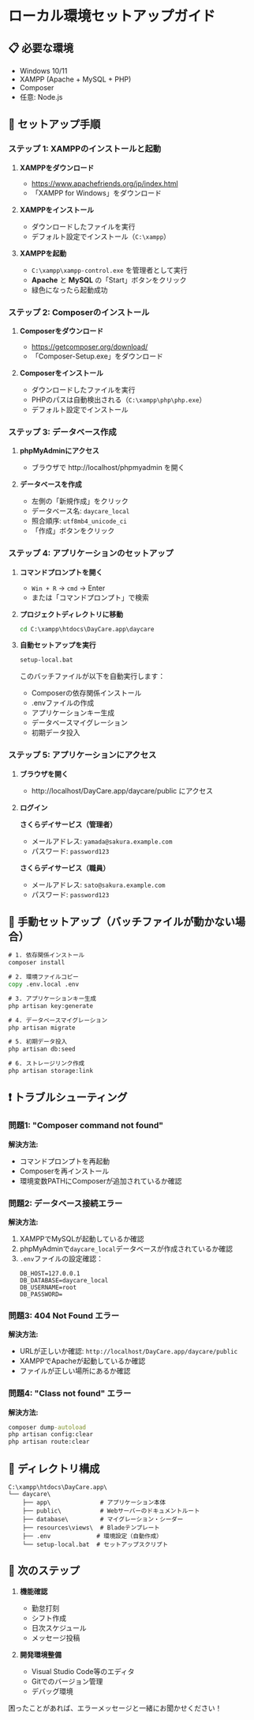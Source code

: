 # ローカル環境セットアップガイド

## 📋 必要な環境

- Windows 10/11
- XAMPP (Apache + MySQL + PHP)
- Composer
- 任意: Node.js

## 🚀 セットアップ手順

### ステップ 1: XAMPPのインストールと起動

1. **XAMPPをダウンロード**
   - https://www.apachefriends.org/jp/index.html
   - 「XAMPP for Windows」をダウンロード

2. **XAMPPをインストール**
   - ダウンロードしたファイルを実行
   - デフォルト設定でインストール（`C:\xampp`）

3. **XAMPPを起動**
   - `C:\xampp\xampp-control.exe` を管理者として実行
   - **Apache** と **MySQL** の「Start」ボタンをクリック
   - 緑色になったら起動成功

### ステップ 2: Composerのインストール

1. **Composerをダウンロード**
   - https://getcomposer.org/download/
   - 「Composer-Setup.exe」をダウンロード

2. **Composerをインストール**
   - ダウンロードしたファイルを実行
   - PHPのパスは自動検出される（`C:\xampp\php\php.exe`）
   - デフォルト設定でインストール

### ステップ 3: データベース作成

1. **phpMyAdminにアクセス**
   - ブラウザで http://localhost/phpmyadmin を開く

2. **データベースを作成**
   - 左側の「新規作成」をクリック
   - データベース名: `daycare_local`
   - 照合順序: `utf8mb4_unicode_ci`
   - 「作成」ボタンをクリック

### ステップ 4: アプリケーションのセットアップ

1. **コマンドプロンプトを開く**
   - `Win + R` → `cmd` → Enter
   - または「コマンドプロンプト」で検索

2. **プロジェクトディレクトリに移動**
   ```cmd
   cd C:\xampp\htdocs\DayCare.app\daycare
   ```

3. **自動セットアップを実行**
   ```cmd
   setup-local.bat
   ```

   このバッチファイルが以下を自動実行します：
   - Composerの依存関係インストール
   - .envファイルの作成
   - アプリケーションキー生成
   - データベースマイグレーション
   - 初期データ投入

### ステップ 5: アプリケーションにアクセス

1. **ブラウザを開く**
   - http://localhost/DayCare.app/daycare/public にアクセス

2. **ログイン**

   **さくらデイサービス（管理者）**
   - メールアドレス: `yamada@sakura.example.com`
   - パスワード: `password123`

   **さくらデイサービス（職員）**
   - メールアドレス: `sato@sakura.example.com`
   - パスワード: `password123`

## 🔧 手動セットアップ（バッチファイルが動かない場合）

```cmd
# 1. 依存関係インストール
composer install

# 2. 環境ファイルコピー
copy .env.local .env

# 3. アプリケーションキー生成
php artisan key:generate

# 4. データベースマイグレーション
php artisan migrate

# 5. 初期データ投入
php artisan db:seed

# 6. ストレージリンク作成
php artisan storage:link
```

## ❗ トラブルシューティング

### 問題1: "Composer command not found"
**解決方法:**
- コマンドプロンプトを再起動
- Composerを再インストール
- 環境変数PATHにComposerが追加されているか確認

### 問題2: データベース接続エラー
**解決方法:**
1. XAMPPでMySQLが起動しているか確認
2. phpMyAdminで`daycare_local`データベースが作成されているか確認
3. `.env`ファイルの設定確認：
   ```
   DB_HOST=127.0.0.1
   DB_DATABASE=daycare_local
   DB_USERNAME=root
   DB_PASSWORD=
   ```

### 問題3: 404 Not Found エラー
**解決方法:**
- URLが正しいか確認: `http://localhost/DayCare.app/daycare/public`
- XAMPPでApacheが起動しているか確認
- ファイルが正しい場所にあるか確認

### 問題4: "Class not found" エラー
**解決方法:**
```cmd
composer dump-autoload
php artisan config:clear
php artisan route:clear
```

## 📁 ディレクトリ構成

```
C:\xampp\htdocs\DayCare.app\
└── daycare\
    ├── app\              # アプリケーション本体
    ├── public\           # Webサーバーのドキュメントルート
    ├── database\         # マイグレーション・シーダー
    ├── resources\views\  # Bladeテンプレート
    ├── .env             # 環境設定（自動作成）
    └── setup-local.bat  # セットアップスクリプト
```

## 🎯 次のステップ

1. **機能確認**
   - 勤怠打刻
   - シフト作成
   - 日次スケジュール
   - メッセージ投稿

2. **開発環境整備**
   - Visual Studio Code等のエディタ
   - Gitでのバージョン管理
   - デバッグ環境

困ったことがあれば、エラーメッセージと一緒にお聞かせください！